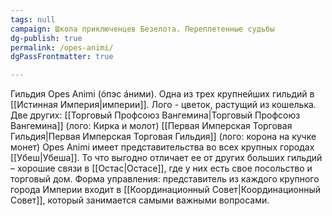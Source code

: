 ```yaml
---
tags: null
campaign: Школа приключенцев Безелота. Переплетенные судьбы
dg-publish: true
permalink: /opes-animi/
dgPassFrontmatter: true

---
```


Гильдия Opes Animi (óпэс áними). Одна из трех крупнейших гильдий в [[Истинная Империя\|империи]]. Лого - цветок, растущий из кошелька. Две других: [[Торговый Профсоюз Вангемина\|Торговый Профсоюз Вангемина]] (лого: Кирка и молот) [[Первая Имперская Торговая Гильдия\|Первая Имперская Торговая Гильдия]] (лого: корона на кучке монет) Opes Animi имеет представительства во всех крупных городах [[Убеш\|Убеша]]. То что выгодно отличает ее от других больших гильдий – хорошие связи в [[Остас\|Остасе]], где у них есть свое посольство и торговый дом. Форма управления: представитель из каждого крупного города Империи входит в [[Координационный Совет\|Координационный Совет]], который занимается самыми важными вопросами.